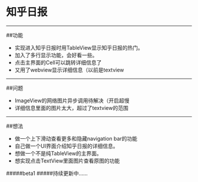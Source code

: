 # 知乎日报

---
##功能

* 实现进入知乎日报时用TableView显示知乎日报的热门。
* 加入了多行显示功能，会好看一些。
* 点击主界面的Cell可以跳转详细信息了
* 又用了webview显示详细信息（以前是textview


---
##问题

* ImageView的网络图片异步调用待解决（开启超慢
* 详细信息里面的图片太大，超过了textview的范围


---
##想法
* 做一个上下滑动查看更多和隐藏navigation bar的功能
* 自己做一个UI界面介绍知乎日报的详细信息。
* 想做一个不是纯TableView的主界面。
* 想实现点击TextView里面图片查看原图的功能


#####beta1
#####持续更新中……